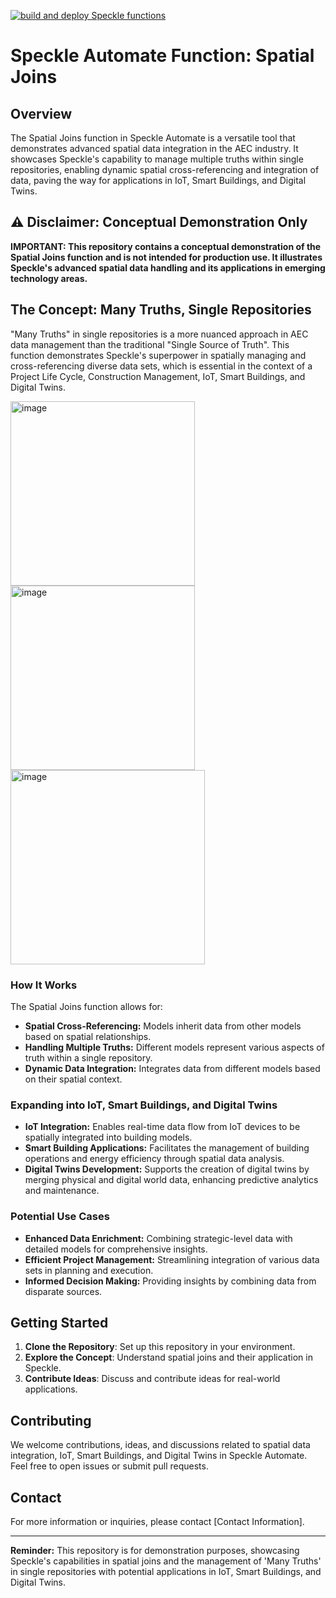 [![build and deploy Speckle functions](https://github.com/specklesystems/speckle_automate-spatial_joins/actions/workflows/main.yml/badge.svg)](https://github.com/specklesystems/speckle_automate-spatial_joins/actions/workflows/main.yml)

# Speckle Automate Function: Spatial Joins

## Overview
The Spatial Joins function in Speckle Automate is a versatile tool that demonstrates advanced spatial data integration in the AEC industry. It showcases Speckle's capability to manage multiple truths within single repositories, enabling dynamic spatial cross-referencing and integration of data, paving the way for applications in IoT, Smart Buildings, and Digital Twins.

## ⚠️ Disclaimer: Conceptual Demonstration Only
**IMPORTANT: This repository contains a conceptual demonstration of the Spatial Joins function and is not intended for production use. It illustrates Speckle's advanced spatial data handling and its applications in emerging technology areas.**

## The Concept: Many Truths, Single Repositories
"Many Truths" in single repositories is a more nuanced approach in AEC data management than the traditional "Single Source of Truth". This function demonstrates Speckle's superpower in spatially managing and cross-referencing diverse data sets, which is essential in the context of a Project Life Cycle, Construction Management, IoT, Smart Buildings, and Digital Twins.

<img width="295" alt="image" src="https://github.com/specklesystems/speckle-automate-spatial-joins-demo/assets/760691/7233e658-bc51-406c-9500-fcc1ac77928a">
<img width="295" alt="image" src="https://github.com/specklesystems/speckle-automate-spatial-joins-demo/assets/760691/8cde7d52-c99c-4948-8117-900f9f18138e">
<img width="311" alt="image" src="https://github.com/specklesystems/speckle-automate-spatial-joins-demo/assets/760691/c04b372d-6794-4eaa-b7e7-5581c3bfaa29">

### How It Works
The Spatial Joins function allows for:
- **Spatial Cross-Referencing:** Models inherit data from other models based on spatial relationships.
- **Handling Multiple Truths:** Different models represent various aspects of truth within a single repository.
- **Dynamic Data Integration:** Integrates data from different models based on their spatial context.

### Expanding into IoT, Smart Buildings, and Digital Twins
- **IoT Integration:** Enables real-time data flow from IoT devices to be spatially integrated into building models.
- **Smart Building Applications:** Facilitates the management of building operations and energy efficiency through spatial data analysis.
- **Digital Twins Development:** Supports the creation of digital twins by merging physical and digital world data, enhancing predictive analytics and maintenance.

### Potential Use Cases
- **Enhanced Data Enrichment:** Combining strategic-level data with detailed models for comprehensive insights.
- **Efficient Project Management:** Streamlining integration of various data sets in planning and execution.
- **Informed Decision Making:** Providing insights by combining data from disparate sources.

## Getting Started
1. **Clone the Repository**: Set up this repository in your environment.
2. **Explore the Concept**: Understand spatial joins and their application in Speckle.
3. **Contribute Ideas**: Discuss and contribute ideas for real-world applications.

## Contributing
We welcome contributions, ideas, and discussions related to spatial data integration, IoT, Smart Buildings, and Digital Twins in Speckle Automate. Feel free to open issues or submit pull requests.

## Contact
For more information or inquiries, please contact [Contact Information].

---

**Reminder:** This repository is for demonstration purposes, showcasing Speckle's capabilities in spatial joins and the management of 'Many Truths' in single repositories with potential applications in IoT, Smart Buildings, and Digital Twins.
